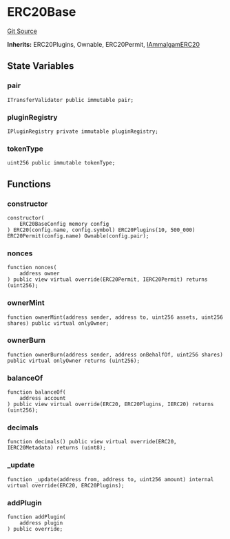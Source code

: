 # ERC20Base
[Git Source](https://github.com/Ammalgam-Protocol/core-v1/blob/6e61b51e90091137f7e2abb147c11731a6d4681e/contracts/tokens/ERC20Base.sol)

**Inherits:**
ERC20Plugins, Ownable, ERC20Permit, [IAmmalgamERC20](/contracts/interfaces/tokens/IAmmalgamERC20.sol/interface.IAmmalgamERC20.md)


## State Variables
### pair

```solidity
ITransferValidator public immutable pair;
```


### pluginRegistry

```solidity
IPluginRegistry private immutable pluginRegistry;
```


### tokenType

```solidity
uint256 public immutable tokenType;
```


## Functions
### constructor


```solidity
constructor(
    ERC20BaseConfig memory config
) ERC20(config.name, config.symbol) ERC20Plugins(10, 500_000) ERC20Permit(config.name) Ownable(config.pair);
```

### nonces


```solidity
function nonces(
    address owner
) public view virtual override(ERC20Permit, IERC20Permit) returns (uint256);
```

### ownerMint


```solidity
function ownerMint(address sender, address to, uint256 assets, uint256 shares) public virtual onlyOwner;
```

### ownerBurn


```solidity
function ownerBurn(address sender, address onBehalfOf, uint256 shares) public virtual onlyOwner returns (uint256);
```

### balanceOf


```solidity
function balanceOf(
    address account
) public view virtual override(ERC20, ERC20Plugins, IERC20) returns (uint256);
```

### decimals


```solidity
function decimals() public view virtual override(ERC20, IERC20Metadata) returns (uint8);
```

### _update


```solidity
function _update(address from, address to, uint256 amount) internal virtual override(ERC20, ERC20Plugins);
```

### addPlugin


```solidity
function addPlugin(
    address plugin
) public override;
```

